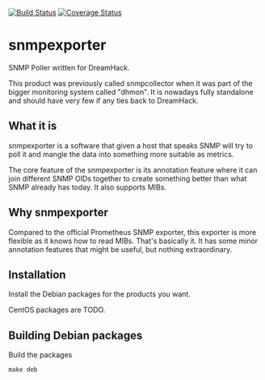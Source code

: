 [![Build Status](https://travis-ci.org/dhtech/snmpexporter.svg?branch=master)](https://travis-ci.org/dhtech/snmpexporter)
[![Coverage Status](https://coveralls.io/repos/github/dhtech/snmpexporter/badge.svg?branch=master)](https://coveralls.io/github/dhtech/snmpexporter?branch=master)

snmpexporter
=====

SNMP Poller written for DreamHack.

This product was previously called snmpcollector when it was part of the bigger
monitoring system called "dhmon". It is nowadays fully standalone
and should have very few if any ties back to DreamHack.

## What it is

snmpexporter is a software that given a host that speaks SNMP will try to poll
it and mangle the data into something more suitable as metrics.

The core feature of the snmpexporter is its annotation feature where it can
join different SNMP OIDs together to create something better than what SNMP
already has today. It also supports MIBs.

## Why snmpexporter

Compared to the official Prometheus SNMP exporter, this exporter is more
flexible as it knows how to read MIBs. That's basically it. It has some
minor annotation features that might be useful, but nothing extraordinary.

## Installation

Install the Debian packages for the products you want.

CentOS packages are TODO.

## Building Debian packages

Build the packages

    make deb

